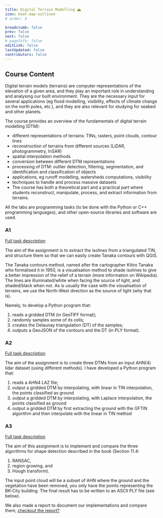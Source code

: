 ```yaml
---
title: Digital Terrain Modelling 🏔️
icon: heat-map-outlined
# order: 4

breadcrumb: false
prev: false
next: false
# pageInfo: false
editLink: false
lastUpdated: false
contributors: false
---
```


## Course Content
Digital terrain models (terrains) are computer representations of the elevation of a given area, and they play an important role in understanding and analysing our built environment. They are the necessary input for several applications (eg flood modelling, visibility, effects of climate change on the north poles, etc.), and they are also relevant for studying for seabed and other planets.

The course provides an overview of the fundamentals of digital terrain modelling (DTM):

- different representations of terrains: TINs, rasters, point clouds, contour lines
- reconstruction of terrains from different sources (LiDAR, photogrammetry, InSAR)
- spatial interpolation methods
- conversion between different DTM representations
- processing of DTM: outlier detection, filtering, segmentation, and identification and classification of objects
- applications, eg runoff modelling, watersheds computations, visibility
- techniques to handle and process massive datasets
- The course has both a theoretical part and a practical part where students reconstruct, manipulate, process, and extract information from terrains.

All the labs are programming tasks (to be done with the Python or C++ programming languages), and other open-source libraries and software are used.



### A1
[Full task description](https://3d.bk.tudelft.nl/courses/backup/geo1015/2024/hw/01/)

The aim of the assignment is to extract the isolines from a triangulated TIN, and structure them so that we can easily create Tanaka contours with QGIS.

The Tanaka contours method, named after the cartographer Kitiro Tanaka who formalised it in 1950, is a visualisation method to shade isolines to give a better impression of the relief of a terrain (more information on Wikipedia). The lines are illuminated/white when facing the source of light, and shaded/black when not. As is usually the case with the visualisation of terrains, we use the North-West direction as the source of light (why that is).

Namely, to develop a Python program that:
1. reads a gridded DTM (in GeoTIFF format);
2. randomly samples some of its cells;
3. creates the Delaunay triangulation (DT) of the samples;
4. outputs a GeoJSON of the contours and the DT (in PLY format).

### A2
[Full task description](https://3d.bk.tudelft.nl/courses/backup/geo1015/2024/hw/02/)

The aim of the assignment is to create three DTMs from an input AHN(4) lidar dataset (using different methods). I have developed a Python program that:

1. reads a AHN4 LAZ file;
2. output a gridded DTM by interpolating, with linear in TIN interpolation, the points classified as ground
3. output a gridded DTM by interpolating, with Laplace interpolation, the points classified as ground
4. output a gridded DTM by first extracting the ground with the GFTIN algorithm and then interpolate with the linear in TIN method


### A3
[Full task description](https://3d.bk.tudelft.nl/courses/backup/geo1015/2024/hw/03/)

The aim of this assignment is to implement and compare the three algorithms for shape detection described in the book (Section 11.4:
1. RANSAC,
2. region growing, and 
3. Hough transform). 

The input point cloud will be a subset of AHN where the ground and the vegetation have been removed, you only have the points representing the BK-City building. The final result has to be written to an ASCII PLY file (see below).

We also made a report to document our implementations and compare them, [checkout the report?](https://github.com/MCHU-1999/geo-1015-hw03/tree/main/report)